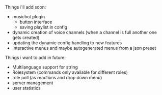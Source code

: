 Things i'll add soon:
 * musicbot plugin 
    * button interface
    * saving playlist in config
 * dynamic creation of voice channels (when a channel is full another one gets created)
 * updating the dynamic config handling to new features
 * Interactive menus and maybe autogenerated menus from a json preset

Things i want to add in future:
 * Multilanguage support for string
 * Rolesystem (commands only available for different roles)
 * role poll (as reactions and drop down menu)
 * server management
 * user statistics